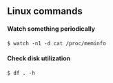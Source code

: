 Linux commands
--------------------------------------------
#### Watch something periodically

    $ watch -n1 -d cat /proc/meminfo

#### Check disk utilization

    $ df . -h


